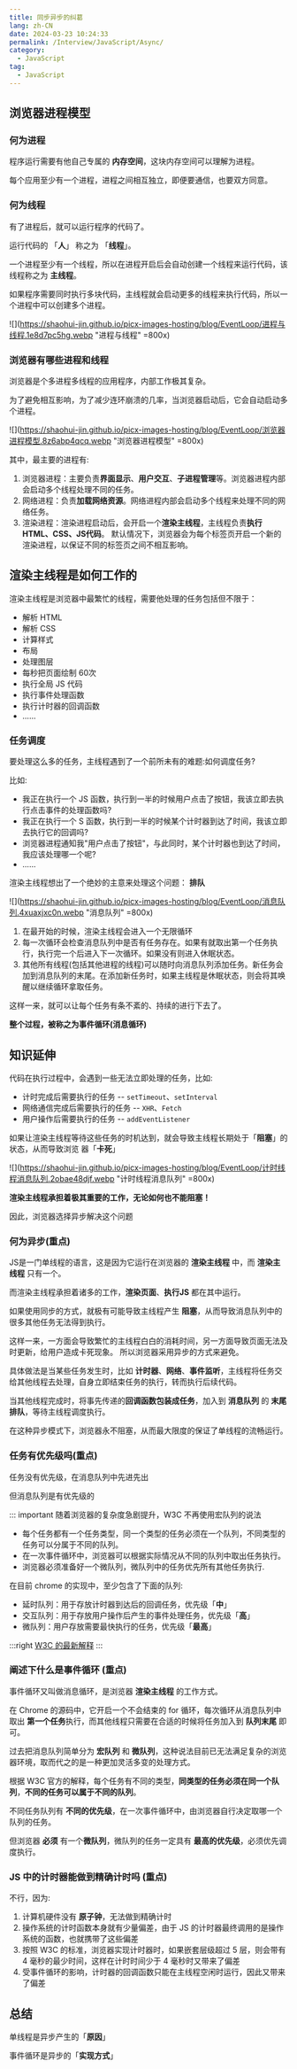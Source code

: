 ```yaml
---
title: 同步异步的纠葛
lang: zh-CN
date: 2024-03-23 10:24:33
permalink: /Interview/JavaScript/Async/
category: 
  - JavaScript
tag: 
  - JavaScript
---
```


## 浏览器进程模型

### 何为进程 

程序运行需要有他自己专属的 **内存空间**，这块内存空间可以理解为进程。

每个应用至少有一个进程，进程之间相互独立，即便要通信，也要双方同意。

### 何为线程

有了进程后，就可以运行程序的代码了。

运行代码的 「**人**」 称之为 「**线程**」。

一个进程至少有一个线程，所以在进程开启后会自动创建一个线程来运行代码，该线程称之为 **主线程**。

如果程序需要同时执行多块代码，主线程就会启动更多的线程来执行代码，所以一个进程中可以创建多个进程。

![](https://shaohui-jin.github.io/picx-images-hosting/blog/EventLoop/进程与线程.1e8d7pc5hg.webp "进程与线程" =800x)

### 浏览器有哪些进程和线程

浏览器是个多进程多线程的应用程序，内部工作极其复杂。

为了避免相互影响，为了减少连环崩溃的几率，当浏览器启动后，它会自动启动多个进程。

![](https://shaohui-jin.github.io/picx-images-hosting/blog/EventLoop/浏览器进程模型.8z6abp4qcq.webp "浏览器进程模型" =800x)

其中，最主要的进程有:

1. 浏览器进程：主要负责**界面显示**、**用户交互**、**子进程管理**等。浏览器进程内部会启动多个线程处理不同的任务。
2. 网络进程：负责**加载网络资源**。网络进程内部会启动多个线程来处理不同的网络任务。 
3. 渲染进程：渲染进程启动后，会开启一个**渲染主线程**，主线程负责**执行HTML、CSS、JS代码**。 默认情况下，浏览器会为每个标签页开启一个新的渲染进程，以保证不同的标签页之间不相互影响。

## 渲染主线程是如何工作的

渲染主线程是浏览器中最繁忙的线程，需要他处理的任务包括但不限于：

- 解析 HTML 
- 解析 CSS 
- 计算样式
- 布局
- 处理图层
- 每秒把页面绘制 60次
- 执行全局 JS 代码
- 执行事件处理函数
- 执行计时器的回调函数
- ......

### 任务调度

要处理这么多的任务，主线程遇到了一个前所未有的难题:如何调度任务?

比如:

- 我正在执行一个 JS 函数，执行到一半的时候用户点击了按钮，我该立即去执行点击事件的处理函数吗?
- 我正在执行一个 S 函数，执行到一半的时候某个计时器到达了时间，我该立即去执行它的回调吗?
- 浏览器进程通知我"用户点击了按钮"，与此同时，某个计时器也到达了时间，我应该处理哪一个呢?
- ......

渲染主线程想出了一个绝妙的主意来处理这个问题： **排队**


![](https://shaohui-jin.github.io/picx-images-hosting/blog/EventLoop/消息队列.4xuaxjxc0n.webp "消息队列" =800x)

1. 在最开始的时候，渲染主线程会进入一个无限循环
2. 每一次循环会检查消息队列中是否有任务存在。如果有就取出第一个任务执行，执行完一个后进入下一次循环。如果没有则进入休眠状态。
3. 其他所有线程(包括其他进程的线程)可以随时向消息队列添加任务。新任务会加到消息队列的末尾。在添加新任务时，如果主线程是休眠状态，则会将其唤醒以继续循环拿取任务。

这样一来，就可以让每个任务有条不紊的、持续的进行下去了。

**整个过程，被称之为事件循环(消息循环)**


## 知识延伸

代码在执行过程中，会遇到一些无法立即处理的任务，比如:

- 计时完成后需要执行的任务 -- `setTimeout`、`setInterval`
- 网络通信完成后需要执行的任务 -- `XHR`、`Fetch`
- 用户操作后需要执行的任务 -- `addEventListener`

如果让渲染主线程等待这些任务的时机达到，就会导致主线程长期处于「**阻塞**」的状态，从而导致浏览 器「**卡死**」

![](https://shaohui-jin.github.io/picx-images-hosting/blog/EventLoop/计时线程消息队列.2obae48djf.webp "计时线程消息队列" =800x)


**渲染主线程承担着极其重要的工作，无论如何也不能阻塞！**

因此，浏览器选择异步解决这个问题

### 何为异步(重点)

JS是一门单线程的语言，这是因为它运行在浏览器的 **渲染主线程** 中，而 **渲染主线程** 只有一个。

而渲染主线程承担着诸多的工作，**渲染页面**、**执行JS** 都在其中运行。

如果使用同步的方式，就极有可能导致主线程产生 **阻塞**，从而导致消息队列中的很多其他任务无法得到执行。

这样一来，一方面会导致繁忙的主线程白白的消耗时间，另一方面导致页面无法及时更新，给用户造成卡死现象。 所以浏览器采用异步的方式来避免。

具体做法是当某些任务发生时，比如 **计时器**、**网络**、**事件监听**，主线程将任务交给其他线程去处理，自身立即结束任务的执行，转而执行后续代码。

当其他线程完成时，将事先传递的**回调函数包装成任务**，加入到 **消息队列** 的 **末尾排队**，等待主线程调度执行。

在这种异步模式下，浏览器永不阻塞，从而最大限度的保证了单线程的流畅运行。

### 任务有优先级吗(重点)

任务没有优先级，在消息队列中先进先出

但消息队列是有优先级的

::: important 随着浏览器的复杂度急剧提升，W3C 不再使用宏队列的说法
- 每个任务都有一个任务类型，同一个类型的任务必须在一个队列，不同类型的任务可以分属于不同的队列。
- 在一次事件循环中，浏览器可以根据实际情况从不同的队列中取出任务执行。
- 浏览器必须准备好一个微队列，微队列中的任务优先所有其他任务执行.

在目前 chrome 的实现中，至少包含了下面的队列:

- 延时队列：用于存放计时器到达后的回调任务，优先级「**中**」
- 交互队列：用于存放用户操作后产生的事件处理任务，优先级「**高**」
- 微队列：用户存放需要最快执行的任务，优先级「**最高**」

:::right
[W3C 的最新解释](https://html.spec.whatwg.org/multipage/webappapis.html#perform-a-microtask-checkpo)
:::


### 阐述下什么是事件循环 (重点)

事件循环又叫做消息循环，是浏览器 **渲染主线程** 的工作方式。

在 Chrome 的源码中，它开启一个不会结束的 for 循环，每次循环从消息队列中取出 **第一个任务**执行，而其他线程只需要在合适的时候将任务加入到 **队列末尾** 即可。

过去把消息队列简单分为 **宏队列** 和 **微队列**，这种说法目前已无法满足复杂的浏览器环境，取而代之的是一种更加灵活多变的处理方式。

根据 W3C 官方的解释，每个任务有不同的类型，**同类型的任务必须在同一个队列**，**不同的任务可以属于不同的队列**。

不同任务队列有 **不同的优先级**，在一次事件循环中，由浏览器自行决定取哪一个队列的任务。

但浏览器 **必须** 有一个**微队列**，微队列的任务一定具有 **最高的优先级**，必须优先调度执行。


### JS 中的计时器能做到精确计时吗 (重点)

不行，因为:

1. 计算机硬件没有 **原子钟**，无法做到精确计时
2. 操作系统的计时函数本身就有少量偏差，由于 JS 的计时器最终调用的是操作系统的函数，也就携带了这些偏差
3. 按照 W3C 的标准，浏览器实现计时器时，如果嵌套层级超过 5 层，则会带有 4 毫秒的最少时间，这样在计时时间少于 4 毫秒时又带来了偏差
4. 受事件循环的影响，计时器的回调函数只能在主线程空闲时运行，因此又带来了偏差

## 总结

单线程是异步产生的「**原因**」

事件循环是异步的「**实现方式**」


